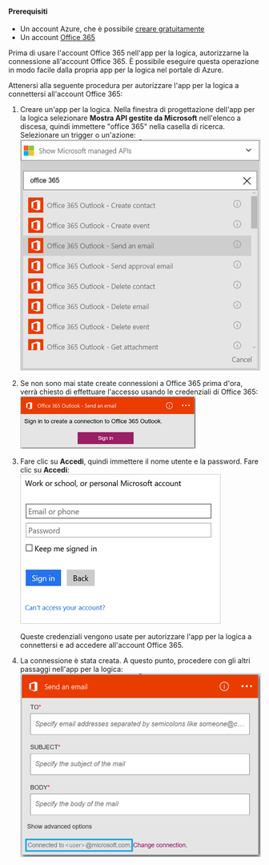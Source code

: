 #### <a name="prerequisites"></a>Prerequisiti
* Un account Azure, che è possibile [creare gratuitamente](https://azure.microsoft.com/free)
* Un account [Office 365](https://office365.com)  

Prima di usare l'account Office 365 nell'app per la logica, autorizzarne la connessione all'account Office 365. È possibile eseguire questa operazione in modo facile dalla propria app per la logica nel portale di Azure.  

Attenersi alla seguente procedura per autorizzare l'app per la logica a connettersi all'account Office 365:

1. Creare un'app per la logica. Nella finestra di progettazione dell'app per la logica selezionare **Mostra API gestite da Microsoft** nell'elenco a discesa, quindi immettere "office 365" nella casella di ricerca. Selezionare un trigger o un'azione:  
    ![Passaggio di creazione della connessione a Office 365](./media/connectors-create-api-office365-outlook/office365-sendemail.png)  
2. Se non sono mai state create connessioni a Office 365 prima d'ora, verrà chiesto di effettuare l'accesso usando le credenziali di Office 365:  
    ![Passaggio di creazione della connessione a Office 365](./media/connectors-create-api-office365-outlook/office365-signin.png)  
3. Fare clic su **Accedi**, quindi immettere il nome utente e la password. Fare clic su **Accedi**:  
    ![Passaggio di creazione della connessione a Office 365](./media/connectors-create-api-office365-outlook/office365-usernamepassword.png)
   
    Queste credenziali vengono usate per autorizzare l'app per la logica a connettersi e ad accedere all'account Office 365. 
4. La connessione è stata creata. A questo punto, procedere con gli altri passaggi nell'app per la logica:   
    ![Passaggio di creazione della connessione a Office 365](./media/connectors-create-api-office365-outlook/office365-sendemailproperties.png)  



<!--HONumber=Nov16_HO3-->



